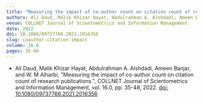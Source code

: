 ```yaml
---
title: "Measuring the impact of co-author count on citation count of research publications"
authors: Ali Daud, Malik Khizar Hayat, Abdulrahman A. Alshdadi, Ameen Banjar, and W. M Alharbi
venue: COLLNET Journal of Scientometrics and Information Management
date: 2022
doi: 10.1080/09737766.2021.2016356
slug: coauthor-citation-impact
volume: 16.0
pages: 35-48
---
```


- Ali Daud, Malik Khizar Hayat, Abdulrahman A. Alshdadi, Ameen Banjar, and W. M Alharbi, "Measuring the impact of co-author count on citation count of research publications.", COLLNET Journal of Scientometrics and Information Management, vol. 16.0, pp. 35-48, 2022. [doi: 10.1080/09737766.2021.2016356](10.1080/09737766.2021.2016356)
